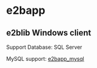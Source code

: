 # e2bapp
## e2blib Windows client
Support Database: SQL Server


MySQL support: [e2bapp_mysql](https://github.com/dekotan24/e2bapp_mysql)
